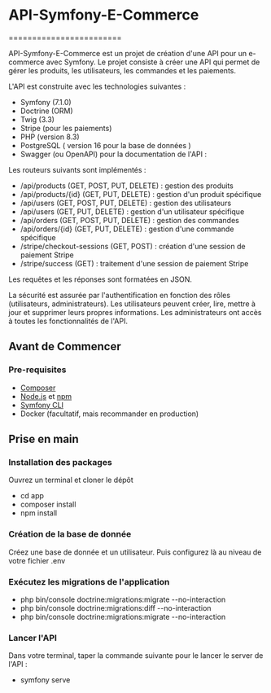 # API-Symfony-E-Commerce
========================

API-Symfony-E-Commerce est un projet de création d'une API pour un e-commerce avec Symfony. Le projet consiste à créer une API qui permet de gérer les produits, les utilisateurs, les commandes et les paiements.

L'API est construite avec les technologies suivantes :

* Symfony (7.1.0)
* Doctrine (ORM)
* Twig (3.3)
* Stripe (pour les paiements)
* PHP (version 8.3)
* PostgreSQL ( version 16 pour la base de données )
* Swagger (ou OpenAPI) pour la documentation de l'API :

Les routeurs suivants sont implémentés :

* /api/products (GET, POST, PUT, DELETE) : gestion des produits
* /api/products/{id} (GET, PUT, DELETE) : gestion d'un produit spécifique
* /api/users (GET, POST, PUT, DELETE) : gestion des utilisateurs
* /api/users (GET, PUT, DELETE) : gestion d'un utilisateur spécifique
* /api/orders (GET, POST, PUT, DELETE) : gestion des commandes
* /api/orders/{id} (GET, PUT, DELETE) : gestion d'une commande spécifique
* /stripe/checkout-sessions (GET, POST) : création d'une session de paiement Stripe
* /stripe/success (GET) : traitement d'une session de paiement Stripe

Les requêtes et les réponses sont formatées en JSON.

La sécurité est assurée par l'authentification en fonction des rôles (utilisateurs, administrateurs). Les utilisateurs peuvent créer, lire, mettre à jour et supprimer leurs propres informations. Les administrateurs ont accès à toutes les fonctionnalités de l'API.

## Avant de Commencer

### Pre-requisites

* [Composer](https://getcomposer.org/)
* [Node.js](https://nodejs.org/en/download/) et [npm](https://www.npmjs.com/get-npm)
* [Symfony CLI](https://symfony.com/download)
* Docker (facultatif, mais recommander en production)

## Prise en main

### Installation des packages

Ouvrez un terminal et  cloner le dépôt

* cd app
* composer install
* npm install

### Création de la base de donnée

Créez une base de donnée et un utilisateur. Puis configurez là au niveau de votre fichier .env

### Exécutez les migrations de l'application

* php bin/console doctrine:migrations:migrate --no-interaction
* php bin/console doctrine:migrations:diff --no-interaction
* php bin/console doctrine:migrations:migrate --no-interaction

### Lancer l'API

Dans votre terminal, taper la commande suivante pour le lancer le server de l'API :

* symfony serve
